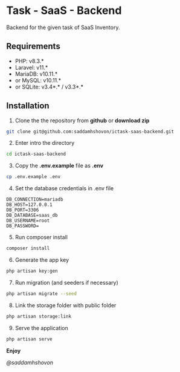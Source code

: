 # Task - SaaS - Backend

Backend for the given task of SaaS Inventory.

## Requirements

- PHP: v8.3.*
- Laravel: v11.*
- MariaDB: v10.11.*
- or MySQL: v10.11.*
- or SQLite: v3.4*.* / v3.3*.*

## Installation

1. Clone the the repository from **github** or **download zip**

```bash
git clone git@github.com:saddamhshovon/ictask-saas-backend.git
```

2. Enter intro the directory

```bash
cd ictask-saas-backend
```

3. Copy the **.env.example** file as **.env**

```bash
cp .env.example .env
```

4. Set the database credentials in .env file

```env
DB_CONNECTION=mariadb
DB_HOST=127.0.0.1
DB_PORT=3306
DB_DATABASE=saas_db
DB_USERNAME=root
DB_PASSWORD=
```

5. Run composer install

```bash
composer install
```

6. Generate the app key

```bash
php artisan key:gen
```

7. Run migration (and seeders if necessary)

```bash
php artisan migrate --seed
```

8. Link the storage folder with public folder

```bash
php artisan storage:link
```

9. Serve the application

```bash
php artisan serve
```

**Enjoy**

*@saddamhshovon*
